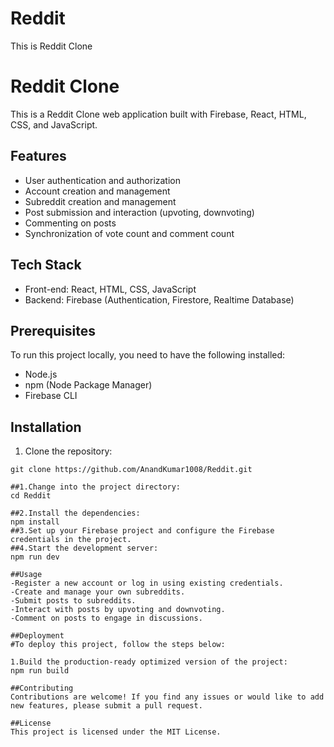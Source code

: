 # Reddit
This is Reddit Clone
# Reddit Clone

This is a Reddit Clone web application built with Firebase, React, HTML, CSS, and JavaScript.

## Features

- User authentication and authorization
- Account creation and management
- Subreddit creation and management
- Post submission and interaction (upvoting, downvoting)
- Commenting on posts
- Synchronization of vote count and comment count

## Tech Stack

- Front-end: React, HTML, CSS, JavaScript
- Backend: Firebase (Authentication, Firestore, Realtime Database)

## Prerequisites

To run this project locally, you need to have the following installed:

- Node.js
- npm (Node Package Manager)
- Firebase CLI

## Installation

1. Clone the repository:

```shell
git clone https://github.com/AnandKumar1008/Reddit.git

##1.Change into the project directory:
cd Reddit

##2.Install the dependencies:
npm install
##3.Set up your Firebase project and configure the Firebase credentials in the project.
##4.Start the development server:
npm run dev

##Usage
-Register a new account or log in using existing credentials.
-Create and manage your own subreddits.
-Submit posts to subreddits.
-Interact with posts by upvoting and downvoting.
-Comment on posts to engage in discussions.

##Deployment
#To deploy this project, follow the steps below:

1.Build the production-ready optimized version of the project:
npm run build

##Contributing
Contributions are welcome! If you find any issues or would like to add new features, please submit a pull request.

##License
This project is licensed under the MIT License.

